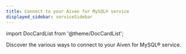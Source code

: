 ```yaml
---
title: Connect to your Aiven for MySQL® service
displayed_sidebar: serviceSidebar
---
```


import DocCardList from '@theme/DocCardList';

Discover the various ways to connect to your Aiven for MySQL® service.

<DocCardList />
